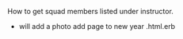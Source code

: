 How to get squad members listed under instructor.




- will add a photo add page to new year .html.erb
